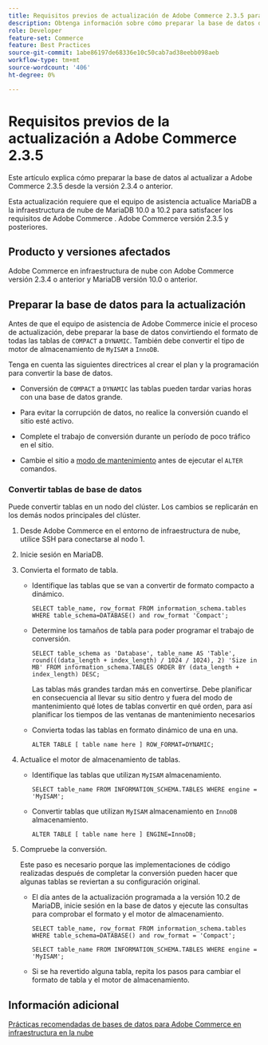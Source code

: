 ```yaml
---
title: Requisitos previos de actualización de Adobe Commerce 2.3.5 para MariaDB
description: Obtenga información sobre cómo preparar la base de datos de Adobe Commerce para la actualización desde Adobe Commerce 2.3.5.
role: Developer
feature-set: Commerce
feature: Best Practices
source-git-commit: 1abe86197de68336e10c50cab7ad38eebb098aeb
workflow-type: tm+mt
source-wordcount: '406'
ht-degree: 0%

---
```



# Requisitos previos de la actualización a Adobe Commerce 2.3.5

Este artículo explica cómo preparar la base de datos al actualizar a Adobe Commerce 2.3.5 desde la versión 2.3.4 o anterior.

Esta actualización requiere que el equipo de asistencia actualice MariaDB a la infraestructura de nube de MariaDB 10.0 a 10.2 para satisfacer los requisitos de Adobe Commerce . Adobe Commerce versión 2.3.5 y posteriores.

## Producto y versiones afectados

Adobe Commerce en infraestructura de nube con Adobe Commerce versión 2.3.4 o anterior y MariaDB versión 10.0 o anterior.

## Preparar la base de datos para la actualización

Antes de que el equipo de asistencia de Adobe Commerce inicie el proceso de actualización, debe preparar la base de datos convirtiendo el formato de todas las tablas de `COMPACT` a `DYNAMIC`. También debe convertir el tipo de motor de almacenamiento de `MyISAM` a `InnoDB`.

Tenga en cuenta las siguientes directrices al crear el plan y la programación para convertir la base de datos.

- Conversión de `COMPACT` a `DYNAMIC` las tablas pueden tardar varias horas con una base de datos grande.

- Para evitar la corrupción de datos, no realice la conversión cuando el sitio esté activo.

- Complete el trabajo de conversión durante un período de poco tráfico en el sitio.

- Cambie el sitio a [modo de mantenimiento](../../../installation/tutorials/maintenance-mode.md) antes de ejecutar el `ALTER` comandos.

### Convertir tablas de base de datos

Puede convertir tablas en un nodo del clúster. Los cambios se replicarán en los demás nodos principales del clúster.

1. Desde Adobe Commerce en el entorno de infraestructura de nube, utilice SSH para conectarse al nodo 1.

1. Inicie sesión en MariaDB.

1. Convierta el formato de tabla.

   - Identifique las tablas que se van a convertir de formato compacto a dinámico.

      ```mysql
      SELECT table_name, row_format FROM information_schema.tables WHERE table_schema=DATABASE() and row_format 'Compact';
      ```

   - Determine los tamaños de tabla para poder programar el trabajo de conversión.

      ```mysql
      SELECT table_schema as 'Database', table_name AS 'Table', round(((data_length + index_length) / 1024 / 1024), 2) 'Size in MB' FROM information_schema.TABLES ORDER BY (data_length + index_length) DESC;
      ```

      Las tablas más grandes tardan más en convertirse. Debe planificar en consecuencia al llevar su sitio dentro y fuera del modo de mantenimiento qué lotes de tablas convertir en qué orden, para así planificar los tiempos de las ventanas de mantenimiento necesarios

   - Convierta todas las tablas en formato dinámico de una en una.

      ```mysql
      ALTER TABLE [ table name here ] ROW_FORMAT=DYNAMIC;
      ```

1. Actualice el motor de almacenamiento de tablas.

   - Identifique las tablas que utilizan `MyISAM` almacenamiento.

      ```mysql
      SELECT table_name FROM INFORMATION_SCHEMA.TABLES WHERE engine = 'MyISAM';
      ```

   - Convertir tablas que utilizan `MyISAM` almacenamiento en `InnoDB` almacenamiento.

      ```mysql
      ALTER TABLE [ table name here ] ENGINE=InnoDB;
      ```

1. Compruebe la conversión.

   Este paso es necesario porque las implementaciones de código realizadas después de completar la conversión pueden hacer que algunas tablas se reviertan a su configuración original.

   - El día antes de la actualización programada a la versión 10.2 de MariaDB, inicie sesión en la base de datos y ejecute las consultas para comprobar el formato y el motor de almacenamiento.

      ```mysql
      SELECT table_name, row_format FROM information_schema.tables WHERE table_schema=DATABASE() and row_format = 'Compact';
      ```

      ```mysql
      SELECT table_name FROM INFORMATION_SCHEMA.TABLES WHERE engine = 'MyISAM';
      ```

   - Si se ha revertido alguna tabla, repita los pasos para cambiar el formato de tabla y el motor de almacenamiento.

## Información adicional

[Prácticas recomendadas de bases de datos para Adobe Commerce en infraestructura en la nube](../planning/database-on-cloud.md)
